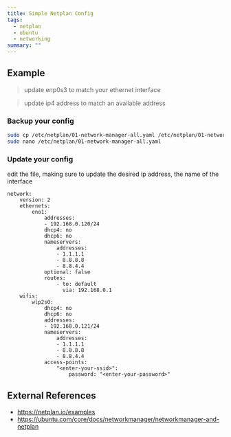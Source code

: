 ```yaml
---
title: Simple Netplan Config
tags:
  - netplan
  - ubuntu
  - networking
summary: ""
---
```




## Example

> update enp0s3 to match your ethernet interface

<p></p>

> update ip4 address to match an available address

### Backup your config

```bash
sudo cp /etc/netplan/01-network-manager-all.yaml /etc/netplan/01-network-manager-all.yaml.bak
sudo nano /etc/netplan/01-network-manager-all.yaml
```

### Update your config

edit the file, making sure to update the desired ip address, the name of the interface

```
network:
    version: 2
    ethernets:
        eno1:
            addresses:
            - 192.168.0.120/24
            dhcp4: no
            dhcp6: no
            nameservers:
                addresses:
                - 1.1.1.1
                - 8.8.8.8
                - 8.8.4.4
            optional: false
            routes:
                - to: default
                  via: 192.168.0.1
    wifis:
        wlp2s0:
            dhcp4: no
            dhcp6: no
            addresses:
            - 192.168.0.121/24
            nameservers:
                addresses:
                - 1.1.1.1
                - 8.8.8.8
                - 8.8.4.4
            access-points:
                "<enter-your-ssid>":
                    password: "<enter-your-password>"
```

## External References


* <https://netplan.io/examples>
* <https://ubuntu.com/core/docs/networkmanager/networkmanager-and-netplan>
